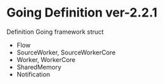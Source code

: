 # Going Definition ver-2.2.1

Definition Going framework struct

- Flow
- SourceWorker, SourceWorkerCore
- Worker, WorkerCore
- SharedMemory
- Notification

